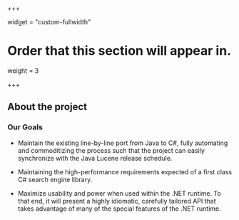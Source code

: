 +++

widget = "custom-fullwidth"

# Order that this section will appear in.
weight = 3

+++

<div class="container">
    <div class="row">
        <h2 class="text-center">About the project</h2>    
        <h3>Our Goals</h3>
        <ul>
            <li>
                <p>Maintain the existing line-by-line port from Java to C#, fully automating and commoditizing the process such that the project can easily synchronize with the Java Lucene release schedule.</p>
            </li>
            <li>
                <p>Maintaining the high-performance requirements expected of a first class C# search engine library.</p>
            </li>
            <li>
                <p>Maximize usability and power when used within the .NET runtime. To that end, it will present a highly idiomatic, carefully tailored API that takes advantage of many of the special features of the .NET runtime.</p>
            </li>
        </ul>
    </div>
</div>